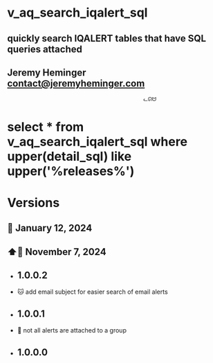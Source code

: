 # v_aq_search_iqalert_sql
## quickly search IQALERT tables that have SQL queries attached
## Jeremy Heminger <contact@jeremyheminger.com>

                                                ᓚᘏᗢ

# select * from v_aq_search_iqalert_sql where upper(detail_sql) like upper('%releases%')


# Versions

## 📅 January 12, 2024
## ⬆️📅 November 7, 2024

* ## 1.0.0.2
*  🐱 add email subject for easier search of email alerts
* ## 1.0.0.1
* 	🐞 not all alerts are attached to a group
* ## 1.0.0.0